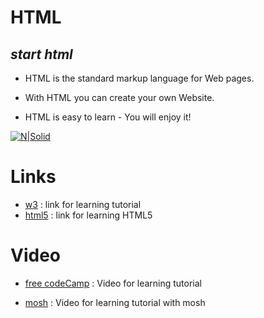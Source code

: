 # HTML

## _start html_

- HTML is the standard markup language for Web pages.

- With HTML you can create your own Website.

- HTML is easy to learn - You will enjoy it!

[![N|Solid](https://upload.wikimedia.org/wikipedia/commons/thumb/6/61/HTML5_logo_and_wordmark.svg/170px-HTML5_logo_and_wordmark.svg.png)](https://nodesource.com/products/nsolid)

# Links

- [w3] : link for learning tutorial
- [html5] : link for learning HTML5

# Video

- [free codeCamp] : Video for learning tutorial
- [mosh] : Video for learning tutorial with mosh

  [w3]: https://www.w3schools.com/html/
  [html5]: https://www.tutorialspoint.com/html5/index.htm
  [free codecamp]: https://www.youtube.com/watch?v=pQN-pnXPaVg
  [mosh]: https://www.youtube.com/watch?v=qz0aGYrrlhU
